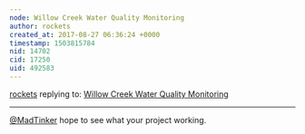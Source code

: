 ```yaml
---
node: Willow Creek Water Quality Monitoring
author: rockets
created_at: 2017-08-27 06:36:24 +0000
timestamp: 1503815784
nid: 14702
cid: 17250
uid: 492583
---
```




[rockets](../profile/rockets) replying to: [Willow Creek Water Quality Monitoring](../notes/MadTinker/07-31-2017/willow-creek-water-quality-monitoring)

----
[@MadTinker](/profile/MadTinker) hope to see what your project working.